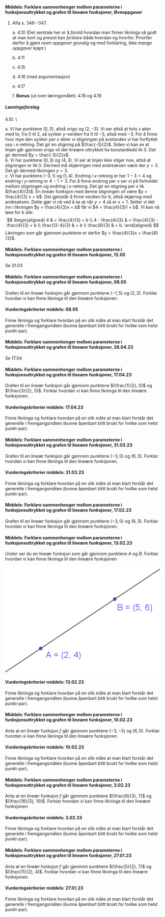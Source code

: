 #### Middels: Forklare sammenhenger mellom parameterne i funksjonsuttrykket og grafen til lineære funksjoner,  Øveoppgaver

1. Alfa s. 346--347.

    a.  4.10 (Det sentrale her er å *forstå* hvordan man finner likninga
        så godt at man kort og presist kan *forklare* både hvordan og
        hvorfor. Prioriter derfor å gjøre *noen oppgaver grundig* og med
        forklaring, ikke *mange oppgaver kjapt*.)

    b.  4.11

    c.  4.15

    d.  4.16 (med argumentasjon)

    e.  4.17

    f.  **Bonus** (ut over læringsmålet): 4.18 og 4.19

##### Løsningsforslag

4.10. \

   a. Vi har punktene $(0, 0)$, altså origo og $(2,-3)$. Vi ser altså at hvis $x$ øker med to, fra $0$ til $2$, så synker $y$-verdien fra $0$ til $-3$, altså med $-3$. For å finne hvor mye den synker per $x$ deler vi stigningen på avstanden vi har forflyttet oss i $x$-retning. Det gir en stigning på $\frac{-3}{2}$. Siden vi kan se at linjen går gjennom origo vil det lineære uttrykket ha konstantledd lik $0$. Det gir dermed $y = \frac{-3}{2}x$. \
   b. Vi har punktene $(0, 3)$ og $(4, 3)$. Vi ser at linjen ikke stiger noe, altså at stigningen er lik $0$. Dermed må skjæringen med andreaksen være der $y = 3$. Det gir dermed likningen $y = 3$. \
   c. Vi har punktene $(-3, 1)$ og $(1,4)$. Endring i $x$-retning er her $1- 3 = 4$ og endring i $y$-retning er $4-1 = 3$. For å finne endring per $x$ ser vi på forholdet mellom stigningen og endring i $x$-retning. Det gir en stigning per $x$ lik $\frac{4}{3}$. En lineær funksjon med denne stigningen vil være $y = \frac{4}{3} x + b$. Det gjenstår å finne verdien for $b$, altså skjæring med andreaksen. Dette gjør vi nå ved å se at når $y = 4$ så er $x = 1$. Setter vi det inn i likningen $y = \frac{4}{3}x + b$ får vi $4 = \frac{4}{3}1 + b$. Vi kan nå løse for $b$ slik:
   $$
   \begin{aligned}
   4
   & =
   \frac{4}{3} + b
   \\
   4 - \frac{4}{3}  
   & =
   \frac{4}{3} - \frac{4}{3}  + b
   \\
   \frac{12-4}{3}  
   & =
   b
   \\
   \frac{8}{3}  
   & = b.
   \end{aligned}
   $$
   Likningen som går gjennom punktene er derfor $y = \frac{4}{3}x + \frac{8}{3}$.

#### Middels: Forklare sammenhenger mellom parameterne i funksjonsuttrykket og grafen til lineære funksjoner,  12.05 

Se 31.03

#### Middels: Forklare sammenhenger mellom parameterne i funksjonsuttrykket og grafen til lineære funksjoner,  08.05 

Grafen til en lineær funksjon går gjennom punktene $(-1, 5)$ og $(2, 2)$. Forklar hvordan vi kan finne likninga til den lineære funksjonen.

#### Vurderingskriterier middels:  08.05 

Finne likninga og forklare hvordan på en slik måte at man klart forstår det generelle i fremgangsmåten (kunne åpenbart blitt brukt for hvilke som helst punkt-par).

#### Middels: Forklare sammenhenger mellom parameterne i funksjonsuttrykket og grafen til lineære funksjoner,  28.04.23

Se 17.04

#### Middels: Forklare sammenhenger mellom parameterne i funksjonsuttrykket og grafen til lineære funksjoner,  17.04.23

Grafen til en lineær funksjon går gjennom punktene $(\frac{1}{2}, 0)$ og $(\frac{3}{2}, 5)$. Forklar hvordan vi kan finne likninga til den lineære funksjonen.

#### Vurderingskriterier middels:  17.04.23

Finne likninga og forklare hvordan på en slik måte at man klart forstår det generelle i fremgangsmåten (kunne åpenbart blitt brukt for hvilke som helst punkt-par).

#### Middels: Forklare sammenhenger mellom parameterne i funksjonsuttrykket og grafen til lineære funksjoner,  31.03.23

Grafen til en lineær funksjon går gjennom punktene $(-3, 0)$ og $(6, 3)$. Forklar hvordan vi kan finne likninga til den lineære funksjonen.

#### Vurderingskriterier middels:  31.03.23

Finne likninga og forklare hvordan på en slik måte at man klart forstår det generelle i fremgangsmåten (kunne åpenbart blitt brukt for hvilke som helst punkt-par).

#### Middels: Forklare sammenhenger mellom parameterne i funksjonsuttrykket og grafen til lineære funksjoner,  17.02.23

Grafen til en lineær funksjon går gjennom punktene $(-3, 0)$ og $(6, 3)$. Forklar hvordan vi kan finne likninga til den lineære funksjonen.

#### Middels: Forklare sammenhenger mellom parameterne i funksjonsuttrykket og grafen til lineære funksjoner,  13.02.23

Under ser du en lineær funksjon som går gjennom punktene $A$ og $B$. Forklar hvordan vi kan finne likninga til den lineære funksjonen.

![](https://raw.githubusercontent.com/Andremartiny/MA-173/main/img/2023-03-24-20-50-16.png)

#### Vurderingskriterier middels:  13.02.23

Finne likninga og forklare hvordan på en slik måte at man klart forstår det generelle i fremgangsmåten (kunne åpenbart blitt brukt for hvilke som helst punkt-par).

#### Middels: Forklare sammenhenger mellom parameterne i funksjonsuttrykket og grafen til lineære funksjoner,  10.02.23

Anta at en lineær funksjon $f$ går gjennom punktene $(-3, -3)$ og $(6, 0)$. Forklar hvordan vi kan finne likninga til den lineære funksjonen.

#### Vurderingskriterier middels:  10.02.23

Finne likninga og forklare hvordan på en slik måte at man klart forstår det generelle i fremgangsmåten (kunne åpenbart blitt brukt for hvilke som helst punkt-par).

#### Middels: Forklare sammenhenger mellom parameterne i funksjonsuttrykket og grafen til lineære funksjoner,  3.02.23

Anta at en lineær funksjon $f$ går gjennom punktene $(\frac{9}{3}, 7)$ og $(\frac{18}{3}, 10)$. Forklar hvordan vi kan finne likninga til den lineære funksjonen.

#### Vurderingskriterier middels:  3.02.23

Finne likninga og forklare hvordan på en slik måte at man klart forstår det generelle i fremgangsmåten (kunne åpenbart blitt brukt for hvilke som helst punkt-par).

#### Middels: Forklare sammenhenger mellom parameterne i funksjonsuttrykket og grafen til lineære funksjoner,  27.01.23

Anta at en lineær funksjon $f$ går gjennom punktene $(\frac{5}{2}, 7)$ og $(\frac{11}{2}, 4)$. Forklar hvordan vi kan finne likninga til den lineære funksjonen.

#### Vurderingskriterier middels:  27.01.23

Finne likninga og forklare hvordan på en slik måte at man klart forstår det generelle i fremgangsmåten (kunne åpenbart blitt brukt for hvilke som helst punkt-par).

